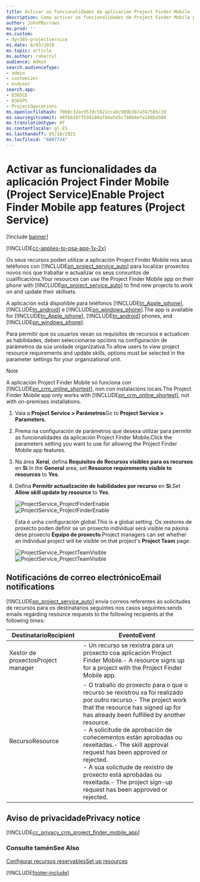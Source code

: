 ```yaml
---
title: Activar as funcionalidades da aplicación Project Finder Mobile
description: Como activar as funcionalidades de Project Finder Mobile para Project Service
author: JohnPBurrows
ms.prod: ''
ms.custom:
- dyn365-projectservice
ms.date: 8/03/2018
ms.topic: article
ms.author: ruhercul
audience: Admin
search.audienceType:
- admin
- customizer
- enduser
search.app:
- D365CE
- D365PS
- ProjectOperations
ms.openlocfilehash: f068c32ac957dc5921ccabc989b3b7a347585c19
ms.sourcegitcommit: 40f68387f594180af64a5e5c748b6efa188bd300
ms.translationtype: HT
ms.contentlocale: gl-ES
ms.lasthandoff: 05/10/2021
ms.locfileid: "6007724"
---
```

# <a name="enable-project-finder-mobile-app-features-project-service"></a><span data-ttu-id="4c5aa-103">Activar as funcionalidades da aplicación Project Finder Mobile (Project Service)</span><span class="sxs-lookup"><span data-stu-id="4c5aa-103">Enable Project Finder Mobile app features (Project Service)</span></span>

[!include [banner](../includes/psa-now-project-operations.md)]

[!INCLUDE[cc-applies-to-psa-app-1x-2x](../includes/cc-applies-to-psa-app-1x-2x.md)]

<span data-ttu-id="4c5aa-104">Os seus recursos poden utilizar a aplicación Project Finder Mobile nos seus teléfonos con [!INCLUDE[pn_project_service_auto](../includes/pn-project-service-auto.md)] para localizar proxectos novos nos que traballar e actualizar os seus conxuntos de cualificacións.</span><span class="sxs-lookup"><span data-stu-id="4c5aa-104">Your resources can use the Project Finder Mobile app on their phone with [!INCLUDE[pn_project_service_auto](../includes/pn-project-service-auto.md)] to find new projects to work on and update their skillsets.</span></span>  
  
 <span data-ttu-id="4c5aa-105">A aplicación está dispoñible para teléfonos [!INCLUDE[tn_Apple_iphone](../includes/tn-apple-iphone.md)], [!INCLUDE[tn_android](../includes/tn-android.md)] e [!INCLUDE[pn_windows_phone](../includes/pn-windows-phone.md)].</span><span class="sxs-lookup"><span data-stu-id="4c5aa-105">The app is available for [!INCLUDE[tn_Apple_iphone](../includes/tn-apple-iphone.md)], [!INCLUDE[tn_android](../includes/tn-android.md)] phones, and [!INCLUDE[pn_windows_phone](../includes/pn-windows-phone.md)].</span></span>  
    
 <span data-ttu-id="4c5aa-106">Para permitir que os usuarios vexan os requisitos de recursos e actualicen as habilidades, deben seleccionarse opcións na configuración de parámetros da súa unidade organizativa.</span><span class="sxs-lookup"><span data-stu-id="4c5aa-106">To allow users to view project resource requirements and update skills, options must be selected in the parameter settings for your organizational unit.</span></span>
  
> [!NOTE]
>  <span data-ttu-id="4c5aa-107">A aplicación Project Finder Mobile só funciona con [!INCLUDE[pn_crm_online_shortest](../includes/pn-crm-online-shortest.md)], non con instalacións locais.</span><span class="sxs-lookup"><span data-stu-id="4c5aa-107">The Project Finder Mobile app only works with [!INCLUDE[pn_crm_online_shortest](../includes/pn-crm-online-shortest.md)], not with on-premises installations.</span></span>  
  
1. <span data-ttu-id="4c5aa-108">Vaia a **Project Service > Parámetros**</span><span class="sxs-lookup"><span data-stu-id="4c5aa-108">Go to **Project Service > Parameters**.</span></span>  
  
2. <span data-ttu-id="4c5aa-109">Prema na configuración de parámetros que desexa utilizar para permitir as funcionalidades da aplicación Project Finder Mobile.</span><span class="sxs-lookup"><span data-stu-id="4c5aa-109">Click the parameters setting you want to use for allowing the Project Finder Mobile app features.</span></span>  
  
3. <span data-ttu-id="4c5aa-110">Na área **Xeral**, defina **Requisitos de Recursos visibles para os recursos** en **Si**.</span><span class="sxs-lookup"><span data-stu-id="4c5aa-110">In the **General** area, set **Resource requirements visible to resources** to **Yes**.</span></span>  
  
4. <span data-ttu-id="4c5aa-111">Defina **Permitir actualización de habilidades por recurso** en **Si**.</span><span class="sxs-lookup"><span data-stu-id="4c5aa-111">Set **Allow skill update by resource** to **Yes**.</span></span>  
  
   <span data-ttu-id="4c5aa-112">![ProjectService_ProjectFinderEnable](../psa/media/project-service-project-finder-enable.png "ProjectService_ProjectFinderEnable")</span><span class="sxs-lookup"><span data-stu-id="4c5aa-112">![ProjectService_ProjectFinderEnable](../psa/media/project-service-project-finder-enable.png "ProjectService_ProjectFinderEnable")</span></span>  
  
   <span data-ttu-id="4c5aa-113">Esta é unha configuración global.</span><span class="sxs-lookup"><span data-stu-id="4c5aa-113">This is a global setting.</span></span> <span data-ttu-id="4c5aa-114">Os xestores de proxecto poden definir se un proxecto individual será visible na páxina dese proxecto **Equipo de proxecto**.</span><span class="sxs-lookup"><span data-stu-id="4c5aa-114">Project managers can set whether an individual project will be visible on that project's **Project Team** page.</span></span>  
  
   <span data-ttu-id="4c5aa-115">![ProjectService_ProjectTeamVisible](../psa/media/project-service-project-team-visible.png "ProjectService_ProjectTeamVisible")</span><span class="sxs-lookup"><span data-stu-id="4c5aa-115">![ProjectService_ProjectTeamVisible](../psa/media/project-service-project-team-visible.png "ProjectService_ProjectTeamVisible")</span></span>  
  
## <a name="email-notifications"></a><span data-ttu-id="4c5aa-116">Notificacións de correo electrónico</span><span class="sxs-lookup"><span data-stu-id="4c5aa-116">Email notifications</span></span>  
 [!INCLUDE[pn_project_service_auto](../includes/pn-project-service-auto.md)] <span data-ttu-id="4c5aa-117">envía correos referentes ás solicitudes de recursos para os destinatarios seguintes nos casos seguintes:</span><span class="sxs-lookup"><span data-stu-id="4c5aa-117">sends emails regarding resource requests to the following recipients at the following times:</span></span>  
  
|<span data-ttu-id="4c5aa-118">Destinatario</span><span class="sxs-lookup"><span data-stu-id="4c5aa-118">Recipient</span></span>|<span data-ttu-id="4c5aa-119">Evento</span><span class="sxs-lookup"><span data-stu-id="4c5aa-119">Event</span></span>|  
|---------------|-----------|  
|<span data-ttu-id="4c5aa-120">Xestor de proxectos</span><span class="sxs-lookup"><span data-stu-id="4c5aa-120">Project manager</span></span>|<span data-ttu-id="4c5aa-121">- Un recurso se rexistra para un proxecto coa aplicación Project Finder Mobile.</span><span class="sxs-lookup"><span data-stu-id="4c5aa-121">- A resource signs up for a project with the Project Finder Mobile app.</span></span>|  
|<span data-ttu-id="4c5aa-122">Recurso</span><span class="sxs-lookup"><span data-stu-id="4c5aa-122">Resource</span></span>|<span data-ttu-id="4c5aa-123">- O traballo do proxecto para o que o recurso se rexistrou xa foi realizado por outro recurso.</span><span class="sxs-lookup"><span data-stu-id="4c5aa-123">- The project work that the resource has signed up for has already been fulfilled by another resource.</span></span><br /><span data-ttu-id="4c5aa-124">- A solicitude de aprobación de coñecementos están aprobadas ou rexeitadas.</span><span class="sxs-lookup"><span data-stu-id="4c5aa-124">- The skill approval request has been approved or rejected.</span></span><br /><span data-ttu-id="4c5aa-125">- A súa solicitude de rexistro de proxecto está aprobadas ou rexeitada.</span><span class="sxs-lookup"><span data-stu-id="4c5aa-125">- The project sign-up request has been approved or rejected.</span></span>|  
  
## <a name="privacy-notice"></a><span data-ttu-id="4c5aa-126">Aviso de privacidade</span><span class="sxs-lookup"><span data-stu-id="4c5aa-126">Privacy notice</span></span>  
 [!INCLUDE[cc_privacy_crm_project_finder_mobile_app](../includes/cc-privacy-crm-project-finder-mobile-app.md)]  
  
### <a name="see-also"></a><span data-ttu-id="4c5aa-127">Consulte tamén</span><span class="sxs-lookup"><span data-stu-id="4c5aa-127">See Also</span></span>  
 [<span data-ttu-id="4c5aa-128">Configurar recursos reservables</span><span class="sxs-lookup"><span data-stu-id="4c5aa-128">Set up resources</span></span>](../psa/set-up-resources.md)


[!INCLUDE[footer-include](../includes/footer-banner.md)]